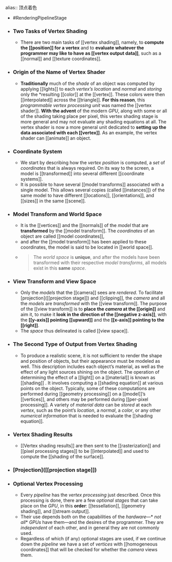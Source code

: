 alias:: 顶点着色

- #RenderingPipelineStage
- ### Two Tasks of Vertex Shading
	- There are two main tasks of [[vertex shading]], namely,  to **compute the [[position]] for a vertex** and to **evaluate whatever the programmer may like to have as [[vertex output data]]**, such as a [[normal]] and [[texture coordinates]].
- ### Origin of the Name of Vertex Shader
	- **Traditionally** much of the *shade* of an object was computed by applying [[lights]] to each *vertex’s location* and *normal* and *storing* only the *resulting [[color]] at the [[vertex]]. 
	  These colors were then [[interpolated]] across the [[triangle]]. 
	  **For this reason**, this *programmable vertex processing unit* was named the [[vertex shader]].
	  **With the advent** of the modern *GPU*, along with some or all of the shading taking place per pixel, this vertex shading stage is more general and may not evaluate any shading equations at all. 
	  The vertex shader is now a more general unit dedicated to **setting up the data associated with each [[vertex]]**. As an example, the vertex shader can [[animate]] an object.
- ### Coordinate System
	- We start by describing how the *vertex position* is computed, a *set* of *coordinates*
	  that is always required. On its way to the screen, a model is [[transformed]] into several different [[coordinate systems]].
	- It is possible to have several [[model transforms]] associated with a single model. This allows several copies (called [[instances]]) of the same model to have different [[locations]], [[orientations]], and [[sizes]] in the same [[scene]].
- ### Model Transform and World Space
	- It is the [[vertices]] and the [[normals]] of the *model* that are **transformed** by the [[model transform]]. The *coordinates* of an object are called [[model coordinates]],
	- and after the [[model transform]] has been applied to these coordinates, the model is said to be located in [[world space]].
	- > The *world space* is **unique**, and after the models have been transformed with their respective *model transforms*, all models exist in this **same** *space*.
- ### View Transform and View Space
	- Only the *models* that the [[camera]] sees are *rendered*. 
	  To facilitate [projection]([[projection stage]]) and [[clipping]], the *camera* and all the *models* are *transformed* with the [[view transform]]. 
	  The purpose of the [[view transform]] is to **place the *camera* at the [[origin]]** and aim it, to make it **look in the direction of the [[negative z-axis]]**, with the **[[y-axis]] pointing [[upward]]** and the **[[x-axis]] pointing to the [[right]]**.
	- The *space* thus delineated is called [[view space]].
- ### The Second Type of Output from Vertex Shading
	- To produce a realistic scene, it is not sufficient to render the shape and position of objects, but their appearance must be modeled as well. 
	  This description includes each object’s material, as well as the effect of any light sources shining on the object. 
	  The operation of determining the effect of a [[light]] on a [[material]] is known as [[shading]] .
	  It involves computing a [[shading equation]] at various points on the object. Typically, some of these computations are performed during [[geometry processing]] on a [[model]]’s [[vertices]], and others may be performed during [[per-pixel processing]]. 
	  A variety of *material data* can be *stored* at each *vertex*, such as the point’s *location*, a *normal*, a *color*, or any other *numerical information* that is needed to evaluate the [[shading equation]].
- ### Vertex Shading Results
	- [[Vertex shading results]] are then sent to the [[rasterization]] and [[pixel processing stages]] to be [[interpolated]] and used to compute the [[shading of the surface]].
- ### [Projection]([[projection stage]])
- ### Optional Vertex Processing
	- Every *pipeline* has the *vertex processing* just described. Once this processing is done, there are a few *optional stages* that can take place on the *GPU*, in this **order**: [[tessellation]], [[geometry shading]], and [[stream output]].
	- Their use depends both on the capabilities of the *hardware*—* *not all** *GPUs* have them—and the desires of the programmer. They are *independent* of each other, and in general they are not commonly used.
	- Regardless of which (if any) optional stages are used, if we continue down the *pipeline* we have a set of *vertices* with [[homogeneous coordinates]] that will be checked for whether the *camera* views them.
